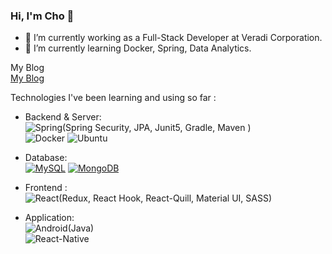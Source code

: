 ### Hi, I'm Cho 👋
- 🌱 I’m currently working as a Full-Stack Developer at Veradi Corporation.
- 🌱 I’m currently learning Docker, Spring, Data Analytics.


My Blog   
[My Blog](https://durumiss.tistory.com/)


Technologies I've been learning and using so far :

- Backend & Server:    
	![Spring](https://img.shields.io/badge/-Spring-eee?style=flat-square&logo=spring&logoColor=6DB33F)(Spring Security, JPA, Junit5, Gradle, Maven )   
	![Docker](https://img.shields.io/badge/-Docker-eee?style=flat-square&logo=docker&logoColor=2496ed)
	![Ubuntu](https://img.shields.io/badge/-Ubuntu-eee?style=flat-square&logo=Ubuntu&logoColor=E95420)
	
- Database:   
    [![MySQL](http://img.shields.io/badge/-MySQL-eee?style=flat-square&logo=mysql&logoColor=4479A1)](https://dinhanhthi.com/notes)
    [![MongoDB](https://img.shields.io/badge/-MongoDB-eee?style=flat-square&logo=mongodb&logoColor=47A248)](https://dinhanhthi.com/notes)   
    


- Frontend :   
    ![React](https://img.shields.io/badge/-React-eee?style=flat-square&logo=react&logoColor=0088cc)(Redux, React Hook, React-Quill, Material UI, SASS)   



- Application:   
    ![Android](https://img.shields.io/badge/-Android-eee?style=flat-square&logo=Android&logoColor=3DDC84)(Java)   
    ![React-Native](https://img.shields.io/badge/-ReactNative-eee?style=flat-square&logo=React&logoColor=0273B7)
    
    <!--https://simpleicons.org/?q=react-na
https://pandao.github.io/editor.md/en.html-->

<!--
	![Kubernetes](https://img.shields.io/badge/-Kubernetes-eee?style=flat-square&logo=Kubernetes&logoColor=326CE5)>
